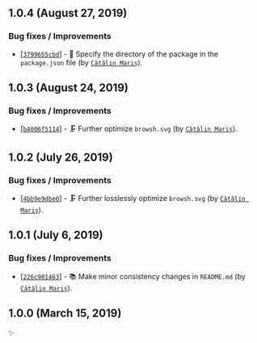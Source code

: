 ## 1.0.4 (August 27, 2019)

### Bug fixes / Improvements

* [[`3799655cbd`](https://github.com/alrra/browser-logos/commit/3799655cbde62ea2de2a8a2b12a6123edae087b1)] - 🔧 Specify the directory of the package in the `package.json` file (by [`Cătălin Mariș`](https://github.com/alrra)).


## 1.0.3 (August 24, 2019)

### Bug fixes / Improvements

* [[`b4006f5114`](https://github.com/alrra/browser-logos/commit/b4006f5114d10b44e376e6dc0ae0c3859dc6b821)] - 🗜 Further optimize `browsh.svg` (by [`Cătălin Mariș`](https://github.com/alrra)).


## 1.0.2 (July 26, 2019)

### Bug fixes / Improvements

* [[`4bb9e9dbe0`](https://github.com/alrra/browser-logos/commit/4bb9e9dbe07448496d2075bd4db1dcb97a934b48)] - 🗜 Further losslessly optimize `browsh.svg` (by [`Cătălin Mariș`](https://github.com/alrra)).


## 1.0.1 (July 6, 2019)

### Bug fixes / Improvements

* [[`226c901463`](https://github.com/alrra/browser-logos/commit/226c9014633a3282758019e78ef294c3f56eaa79)] - 📚 Make minor consistency changes in `README.md` (by [`Cătălin Mariș`](https://github.com/alrra)).


## 1.0.0 (March 15, 2019)

✨

